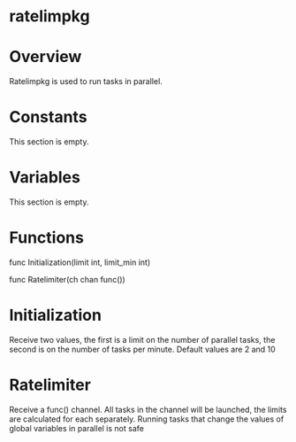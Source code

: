 # ratelimpkg
# Overview
Ratelimpkg is used to run tasks in parallel.
# Constants
This section is empty.
# Variables
This section is empty.
# Functions
func Initialization(limit int, limit_min int)

func Ratelimiter(ch chan func())
# Initialization
Receive two values, the first is a limit on the number of parallel tasks, the second is on the number of tasks per minute. Default values are 2 and 10
# Ratelimiter
Receive a func() channel. All tasks in the channel will be launched, the limits are calculated for each separately. Running tasks that change the values of global variables in parallel is not safe
    
